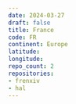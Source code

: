 ```yaml
---
date: 2024-03-27
draft: false
title: France
code: FR
continent: Europe
latitude:
longitude:
repo_count: 2
repositories:
- frenxiv
- hal
---
```



